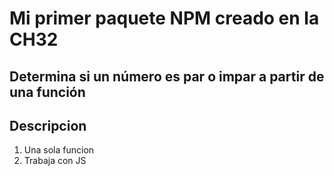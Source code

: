 # Mi primer paquete NPM creado en la CH32

## Determina si un número es par o impar a partir de una función

## Descripcion

1. Una sola funcion
2. Trabaja con JS
